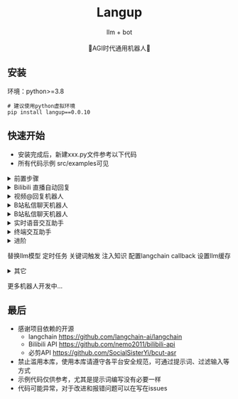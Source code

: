 # <center> Langup
<p align='center'>
   llm + bot
<br>
<br>
    🚀AGI时代通用机器人🚀
</p>

## 安装
环境：python>=3.8

```shell
# 建议使用python虚拟环境
pip install langup==0.0.10
```

## 快速开始
- 安装完成后，新建xxx.py文件参考以下代码
- 所有代码示例 src/examples可见

<details>
    <summary> 前置步骤 </summary>

OpenAI配置
```python
# 1.手动传入
from langup import config
config.set_openai_config(openai_api_key='xxx', model_name='gpt-3.5-turbo')  # langchain.ChatOpenAI 参数

# 2.环境变量方式 见下
# openai_config更多参数不做解释
```

Bilibili配置
```python
from langup import config, get_cookies
# 1.手动传入：登录Bilibili 从浏览器获取cookie:https://nemo2011.github.io/bilibili-api/#/get-credential
config.set_bilibili_config(sessdata='xxx', buvid3='xxx', bili_jct='xxx', dedeuserid='xxx', ac_time_value='xxx')

# 2.自动读取浏览器的缓存cookie
# config.auth.set_bilibili_config(**get_cookies(domain_name='bilibili.com', browser='edge'))

# 3.环境变量方式 见下
```

代理配置
```python
# 系统内openai设置代理
from langup import config
config.set_openai_config(openai_api_key='xxx', model_name='gpt-3.5-turbo', openai_proxy='http://xxx')

# 系统内部全局(包括bilibili_api)设置代理
# config.proxy = 'http://xxx'

# 系统外设置系统代理
...
```

环境变量设置
- 通过环境变量设置参数：工作目录下新建 .env 文件
  ```text
  OPENAI_API_KEY=xxx
  sessdata=xxx
  buvid3=xxx
  ```

</details>

<details>
    <summary>Bilibili 直播自动回复</summary>

```python
from langup import VtuBer

# from langup import SchedulingEvent, LiveInputType, KeywordReply

up = VtuBer(
    system="""角色：你现在是一位在哔哩哔哩网站的主播，你很熟悉哔哩哔哩上的网友发言习惯和平台调性，擅长与年轻人打交道。
背景：通过直播中和用户弹幕的互动，产出有趣的对话，以此吸引更多人来观看直播并关注你。
任务：你在直播过程中会对每一位直播间用户发的弹幕进行回答，但是要以“杠精”的思维去回答，你会怒怼这些弹幕，不放过每一条弹幕，每次回答字数不能超过100字。""",
    # 人设
    room_id=00000,  # Bilibili房间号
    ### 进阶 ##
    # is_filter=True,  # 是否开启过滤
    # extra_ban_words=[],  # 额外的违禁词
    ## 关键词指定回复
    # keyword_replies=[KeywordReply(keyword='是AI', content='我不是AI我是真人')],
    ## 调度任务
    # schedulers=[
    #   SchedulingEvent(live_type=LiveInputType.user, live_input='给粉丝讲一个冷笑话',time='9:11'),  # 9:11分的时候gpt生成"live_input"的回复
    #   SchedulingEvent(live_type=LiveInputType.direct, live_input='关注永雏塔菲谢谢喵！',time='1h')  # 每隔一小时固定读固定文案
    # ],
    ## langchain知识库、检索器提供上下文，参考langchain文档 需要自己实例化
    # human="参考上下文:{context}\n{text}",
    # retriever_map={'context': <class 'langchain_core.retrievers.BaseRetriever'>}
)
up.run()
```
</details>

<details>
    <summary>视频@回复机器人</summary>
<br>

```python
from langup import VideoCommentUP

# 需要配置Bilibili、OpenAI
# ...

up = VideoCommentUP(
    system="你是一位B站资深二次元爱好者，请你锐评我给你的视频！",
    signals=['总结一下', '评论一下'],
    reply_temple=(
        '{answer}'
        '本条回复由AI生成，'
        '由@{nickname}召唤。'
    )
)
up.run()
```
注: 新版本使用了B站AI总结的接口
</details>

<details>
    <summary>B站私信聊天机器人</summary>
<br>

```python
from langup import ChatUP

# 需要配置Bilibili、OpenAI
# ...

ChatUP(system='你是一位聊天AI助手').run()
```
</details>

<details>
    <summary>B站私信聊天机器人</summary>
<br>

```python
from langup import DynamicUP

# 需要配置Bilibili、OpenAI
# ...

from langup.listener.schema import SchedulingEvent
from langup import DynamicUP


DynamicUP(
  schedulers=[
    SchedulingEvent(input='请感谢大家的关注！', time='10m'),  # 每隔10分钟生成一条动态
    SchedulingEvent(input='请感谢大家的关注！', time='0:36')  # 0:36 生成一条动态
  ]
).run()
```
</details>

<details>
    <summary>实时语音交互助手</summary>

```python
from langup import UserInputReplyUP

# 需要配置OpenAI
# ...

# 语音实时识别回复
# 语音识别参数见config.convert
UserInputReplyUP(system='你是一位AI助手', listen='speech').run() 
```
</details>

<details>
    <summary>终端交互助手</summary>
<br>

```python
from langup import UserInputReplyUP, config

# 需要配置OpenAI
# ...

# 终端回复
UserInputReplyUP(system='你是一位AI助手', listen='console').run()
```
</details>


<details>
    <summary>进阶</summary>
</details>

替换llm模型
定时任务
关键词触发
注入知识
配置langchain callback
设置llm缓存

<details>
    <summary>其它</summary>

- 国内环境需要设置代理 `langup.config.set_openai_config(openai_proxy='http://127.0.0.1:7890')`
- 查看debug日志方式 `langup.set_logger()`
- 查看langchain日志方式 `langup.set_langchain_debug()`
</details>


更多机器人开发中...

## 最后
- 感谢项目依赖的开源
  - langchain https://github.com/langchain-ai/langchain
  - Bilibili API https://github.com/nemo2011/bilibili-api
  - 必剪API https://github.com/SocialSisterYi/bcut-asr
- 禁止滥用本库，使用本库请遵守各平台安全规范，可通过提示词、过滤输入等方式
- 示例代码仅供参考，尤其是提示词编写没有必要一样
- 代码可能异常，对于改进和报错问题可以在写在issues
